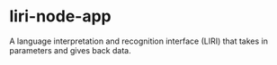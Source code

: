 # liri-node-app
A language interpretation and recognition interface (LIRI) that takes in parameters and gives back data.
